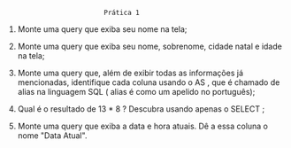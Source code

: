                              Prática 1


1. Monte uma query que exiba seu nome na tela;

2. Monte uma query que exiba seu nome, sobrenome, cidade natal e idade na tela;

3. Monte uma query que, além de exibir todas as informações já mencionadas, identifique cada coluna usando o AS , que é chamado de alias na linguagem SQL ( alias é como um apelido no português);

4. Qual é o resultado de 13 * 8 ? Descubra usando apenas o SELECT ;

5. Monte uma query que exiba a data e hora atuais. Dê a essa coluna o nome "Data Atual".